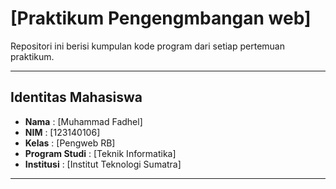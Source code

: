 # [Praktikum Pengengmbangan web]

Repositori ini berisi kumpulan kode program dari setiap pertemuan praktikum.  

---

## Identitas Mahasiswa

- **Nama**     : [Muhammad Fadhel]  
- **NIM**      : [123140106]  
- **Kelas**    : [Pengweb RB]  
- **Program Studi** : [Teknik Informatika]  
- **Institusi** : [Institut Teknologi Sumatra]

---
